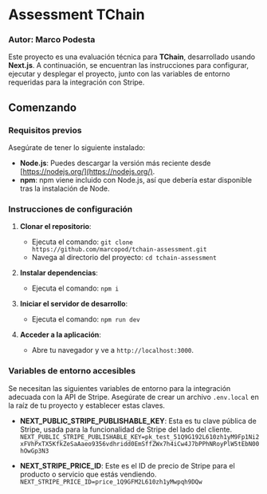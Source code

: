 # Assessment TChain
### Autor: Marco Podesta

Este proyecto es una evaluación técnica para **TChain**, desarrollado usando **Next.js**. A continuación, se encuentran las instrucciones para configurar, ejecutar y desplegar el proyecto, junto con las variables de entorno requeridas para la integración con Stripe.

## Comenzando

### Requisitos previos
Asegúrate de tener lo siguiente instalado:
- **Node.js**: Puedes descargar la versión más reciente desde [https://nodejs.org/](https://nodejs.org/).
- **npm**: npm viene incluido con Node.js, así que debería estar disponible tras la instalación de Node.

### Instrucciones de configuración
1. **Clonar el repositorio**:
   - Ejecuta el comando: `git clone https://github.com/marcopod/tchain-assessment.git`
   - Navega al directorio del proyecto: `cd tchain-assessment`

2. **Instalar dependencias**:
   - Ejecuta el comando: `npm i`

3. **Iniciar el servidor de desarrollo**:
   - Ejecuta el comando: `npm run dev`

4. **Acceder a la aplicación**:
   - Abre tu navegador y ve a `http://localhost:3000`.

### Variables de entorno accesibles
Se necesitan las siguientes variables de entorno para la integración adecuada con la API de Stripe. Asegúrate de crear un archivo `.env.local` en la raíz de tu proyecto y establecer estas claves.

- **NEXT_PUBLIC_STRIPE_PUBLISHABLE_KEY**: Esta es tu clave pública de Stripe, usada para la funcionalidad de Stripe del lado del cliente.
`NEXT_PUBLIC_STRIPE_PUBLISHABLE_KEY=pk_test_51Q9G192L610zh1yM9Fp1Ni2xFVhPxTX5KfkZeSaAaeo9356vdhridd0EmSffZWx7h4iCw4J7bPPhNRoyPlW5tEbN00hOwGp3N3`


- **NEXT_STRIPE_PRICE_ID**: Este es el ID de precio de Stripe para el producto o servicio que estás vendiendo.
  `NEXT_STRIPE_PRICE_ID=price_1Q9GFM2L610zh1yMwpqh9DQw`